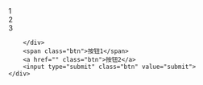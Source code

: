 <!doctype html>
<html lang="en">
<head>
    <title>webApp</title>
	<meta charset="UTF-8">
    <meta name="viewport" content="width=device-width, initial-scale=1, user-scalable=no" />
    <meta name="apple-mobile-web-app-capable" content="yes" /><!-- 删除苹果默认的工具栏和菜单栏 -->
    <meta name="apple-mobile-web-app-status-bar-style" content="black" /><!-- 设置苹果工具栏颜色 -->
    <meta name="format-detection" content="telphone=no, email=no" /><!-- 忽略页面中的数字识别为电话，忽略email识别 -->
    <!-- 启用360浏览器的极速模式(webkit) -->
    <meta name="renderer" content="webkit">
    <!-- 避免IE使用兼容模式 -->
    <meta http-equiv="X-UA-Compatible" content="IE=edge">
    <!-- 针对手持设备优化，主要是针对一些老的不识别viewport的浏览器，比如黑莓 -->
    <meta name="HandheldFriendly" content="true">
    <!-- 微软的老式浏览器 -->
    <meta name="MobileOptimized" content="320">
    <!-- uc强制竖屏 -->
    <meta name="screen-orientation" content="portrait">
    <!-- QQ强制竖屏 -->
    <meta name="x5-orientation" content="portrait">
    <!-- UC强制全屏 -->
    <meta name="full-screen" content="yes">
    <!-- QQ强制全屏 -->
    <meta name="x5-fullscreen" content="true">
    <!-- UC应用模式 -->
    <meta name="browsermode" content="application">
    <!-- QQ应用模式 -->
    <meta name="x5-page-mode" content="app">
    <!-- windows phone 点击无高光 -->
    <meta name="msapplication-tap-highlight" content="no">
    <!-- 适应移动端end -->
    <link rel="stylesheet" href="css/global.css">
</head>
<body>
	<div class="view-wrap view-h">
        <div id="pages" class="clrfix view-h">
            <div class="fl" data-page="0">1</div>
            <div class="fl" data-page="1">2</div>
    		<div class="fl" data-pages="2">3</div>
        </div>
        <div class="fix-group view-h">
            
        </div>
        <span class="btn">按钮1</span>
        <a href="" class="btn">按钮2</a>
        <input type="submit" class="btn" value="submit">
	</div>
    
</body>
</html>
